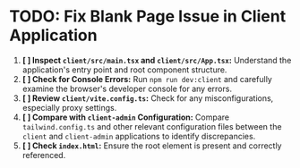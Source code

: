 # TODO: Fix Blank Page Issue in Client Application

1.  **[ ] Inspect `client/src/main.tsx` and `client/src/App.tsx`:** Understand the application's entry point and root component structure.
2.  **[ ] Check for Console Errors:** Run `npm run dev:client` and carefully examine the browser's developer console for any errors.
3.  **[ ] Review `client/vite.config.ts`:** Check for any misconfigurations, especially proxy settings.
4.  **[ ] Compare with `client-admin` Configuration:** Compare `tailwind.config.ts` and other relevant configuration files between the `client` and `client-admin` applications to identify discrepancies.
5.  **[ ] Check `index.html`:** Ensure the root element is present and correctly referenced.